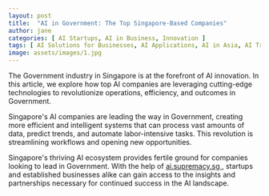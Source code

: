 ```yaml
---
layout: post
title:  "AI in Government: The Top Singapore-Based Companies"
author: jane
categories: [ AI Startups, AI in Business, Innovation ]
tags: [ AI Solutions for Businesses, AI Applications, AI in Asia, AI Transformation, Machine Learning Innovations ]
image: assets/images/1.jpg
---
```


The Government industry in Singapore is at the forefront of AI innovation. In this article, we explore how top AI companies are leveraging cutting-edge technologies to revolutionize operations, efficiency, and outcomes in Government.

Singapore's AI companies are leading the way in Government, creating more efficient and intelligent systems that can process vast amounts of data, predict trends, and automate labor-intensive tasks. This revolution is streamlining workflows and opening new opportunities.

Singapore's thriving AI ecosystem provides fertile ground for companies looking to lead in Government. With the help of <a href="https://ai.supremacy.sg" target="_blank"> ai.supremacy.sg </a>, startups and established businesses alike can gain access to the insights and partnerships necessary for continued success in the AI landscape.
